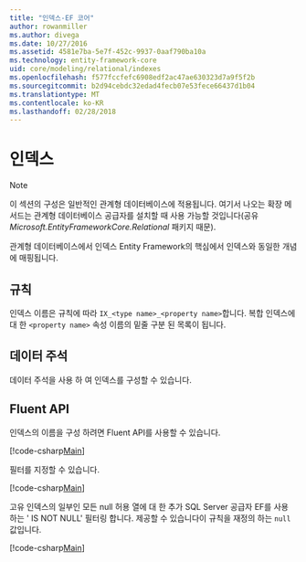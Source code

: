 ```yaml
---
title: "인덱스-EF 코어"
author: rowanmiller
ms.author: divega
ms.date: 10/27/2016
ms.assetid: 4581e7ba-5e7f-452c-9937-0aaf790ba10a
ms.technology: entity-framework-core
uid: core/modeling/relational/indexes
ms.openlocfilehash: f577fccfefc6908edf2ac47ae630323d7a9f5f2b
ms.sourcegitcommit: b2d94cebdc32edad4fecb07e53fece66437d1b04
ms.translationtype: MT
ms.contentlocale: ko-KR
ms.lasthandoff: 02/28/2018
---
```

# <a name="indexes"></a>인덱스

> [!NOTE]  
> 이 섹션의 구성은 일반적인 관계형 데이터베이스에 적용됩니다. 여기서 나오는 확장 메서드는 관계형 데이터베이스 공급자를 설치할 때 사용 가능할 것입니다(공유 *Microsoft.EntityFrameworkCore.Relational* 패키지 때문).

관계형 데이터베이스에서 인덱스 Entity Framework의 핵심에서 인덱스와 동일한 개념에 매핑됩니다.

## <a name="conventions"></a>규칙

인덱스 이름은 규칙에 따라 `IX_<type name>_<property name>`합니다. 복합 인덱스에 대 한 `<property name>` 속성 이름의 밑줄 구분 된 목록이 됩니다.

## <a name="data-annotations"></a>데이터 주석

데이터 주석을 사용 하 여 인덱스를 구성할 수 있습니다.

## <a name="fluent-api"></a>Fluent API

인덱스의 이름을 구성 하려면 Fluent API를 사용할 수 있습니다.

[!code-csharp[Main](../../../../samples/core/Modeling/FluentAPI/Samples/Relational/IndexName.cs?name=Model&highlight=9)]

필터를 지정할 수 있습니다.

[!code-csharp[Main](../../../../samples/core/Modeling/FluentAPI/Samples/Relational/IndexFilter.cs?name=Model&highlight=9)]

고유 인덱스의 일부인 모든 null 허용 열에 대 한 추가 SQL Server 공급자 EF를 사용 하는 ' IS NOT NULL' 필터링 합니다. 제공할 수 있습니다이 규칙을 재정의 하는 `null` 값입니다.

[!code-csharp[Main](../../../../samples/core/Modeling/FluentAPI/Samples/Relational/IndexNoFilter.cs?name=Model&highlight=10)]
